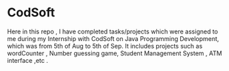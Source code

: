 # CodSoft
Here in this repo , I have completed tasks/projects which were assigned to me during my Internship with CodSoft on Java Programming Development, which was from 5th of Aug to 5th of Sep. It includes projects such as wordCounter , Number guessing game, Student Management System , ATM interface ,etc . 
